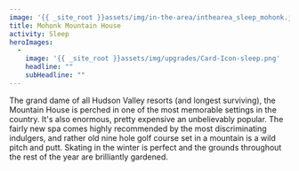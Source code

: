 ```yaml
---
image: '{{ _site_root }}assets/img/in-the-area/inthearea_sleep_mohonk.jpg'
title: Mohonk Mountain House
activity: Sleep
heroImages:
  - 
    image: '{{ _site_root }}assets/img/upgrades/Card-Icon-sleep.png'
    headline: ""
    subHeadline: ""
---
```

<p>The grand dame of all Hudson Valley resorts (and longest surviving), the Mountain House is perched in one of the most memorable settings in the country. It's also enormous, pretty expensive an unbelievably popular. The fairly new spa comes highly recommended by the most discriminating indulgers, and rather old&nbsp;nine hole golf course set in a mountain is a wild pitch and putt. Skating in the winter is perfect and the grounds throughout the rest of the year are brilliantly gardened.</p>